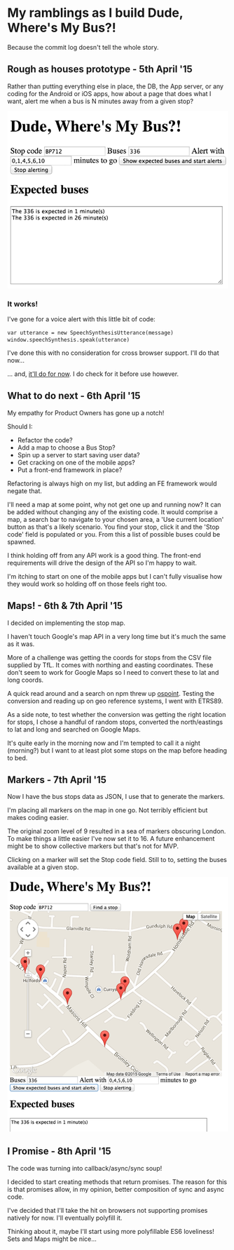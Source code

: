 # My ramblings as I build Dude, Where's My Bus?!

Because the commit log doesn't tell the whole story.

## Rough as houses prototype - 5th April '15

Rather than putting everything else in place, the DB, the App server, or any coding for the Android or iOS apps, how about a page that does what I want, alert me when a bus is N minutes away from a given stop?

[<img src="images/dwmc-webapp-rough-cut.png">](images/dwmc-webapp-rough-cut.png)

### It works!

I've gone for a voice alert with this little bit of code:

```
var utterance = new SpeechSynthesisUtterance(message)
window.speechSynthesis.speak(utterance)
```

I've done this with no consideration for cross browser support. I'll do that now...

... and, [it'll do for now](http://caniuse.com/#search=SpeechSynthesisUtterance). I do check for it before use however.

## What to do next - 6th April '15

My empathy for Product Owners has gone up a notch!

Should I:

- Refactor the code?
- Add a map to choose a Bus Stop?
- Spin up a server to start saving user data?
- Get cracking on one of the mobile apps?
- Put a front-end framework in place?

Refactoring is always high on my list, but adding an FE framework would negate that.

I'll need a map at some point, why not get one up and running now? It can be added without changing any of the existing code. It would comprise a map, a search bar to navigate to your chosen area, a 'Use current location' button as that's a likely scenario. You find your stop, click it and the 'Stop code' field is populated or you. From this a list of possible buses could be spawned.

I think holding off from any API work is a good thing. The front-end requirements will drive the design of the API so I'm happy to wait.

I'm itching to start on one of the mobile apps but I can't fully visualise how they would work so holding off on those feels right too.

## Maps! - 6th & 7th April '15

I decided on implementing the stop map.

I haven't touch Google's map API in a very long time but it's much the same as it was.

More of a challenge was getting the coords for stops from the CSV file supplied by TfL. It comes with northing and easting coordinates. These don't seem to work for Google Maps so I need to convert these to lat and long coords.

A quick read around and a search on npm threw up [ospoint](https://www.npmjs.com/package/ospoint). Testing the conversion and reading up on geo reference systems, I went with ETRS89.

As a side note, to test whether the conversion was getting the right location for stops, I chose a handful of random stops, converted the north/eastings to lat and long and searched on Google Maps.

It's quite early in the morning now and I'm tempted to call it a night (morning?) but I want to at least plot some stops on the map before heading to bed.

## Markers - 7th April '15

Now I have the bus stops data as JSON, I use that to generate the markers.

I'm placing all markers on the map in one go. Not terribly efficient but makes coding easier.

The original zoom level of 9 resulted in a sea of markers obscuring London. To make things a little easier I've now set it to 16. A future enhancement might be to show collective markers but that's not for MVP.

Clicking on a marker will set the Stop code field. Still to to, setting the buses available at a given stop.

[<img src="images/dwmb-map-n-markers.png">](images/dwmb-map-n-markers.png)

## I Promise - 8th April '15

The code was turning into callback/async/sync soup!

I decided to start creating methods that return promises. The reason for this is that promises allow, in my opinion, better composition of sync and async code.

I've decided that I'll take the hit on browsers not supporting promises natively for now. I'll eventually polyfill it.

Thinking about it, maybe I'll start using more polyfillable ES6 loveliness! Sets and  Maps might be nice...
